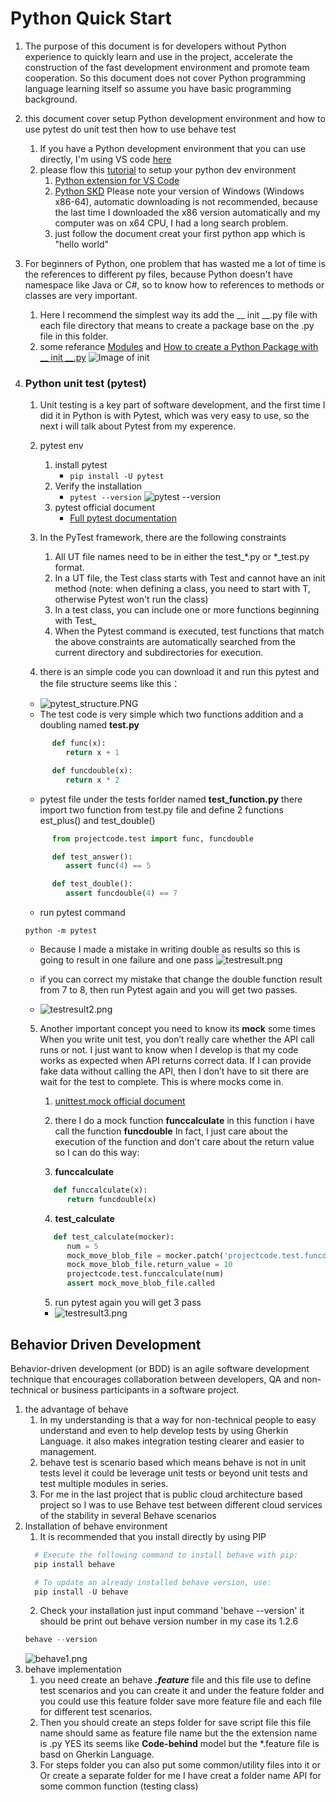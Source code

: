 # Python Quick Start
1. The purpose of this document is for developers without Python experience to quickly learn and use in the project, accelerate the construction of the fast development environment and promote team cooperation. So this document does not cover Python programming language learning itself so assume you have basic programming background. 

2. this document cover setup Python development environment and how to use pytest do unit test then how to use behave test
   1. If you have a Python development environment that you can use directly, I'm using VS code [here](https://code.visualstudio.com/)
   2. please flow this [tutorial](https://code.visualstudio.com/docs/python/python-tutorial) to setup your python dev environment
      1. [Python extension for VS Code](https://marketplace.visualstudio.com/items?itemName=ms-python.python)
      2. [Python SKD](https://www.python.org/downloads/) Please note your version of Windows (Windows x86-64), automatic downloading is not recommended, because the last time I downloaded the x86 version automatically and my computer was on x64 CPU, I had a long search problem.
      3. just follow the document creat your first python app which is "hello world"

3. For beginners of Python, one problem that has wasted me a lot of time is the references to different py files, because Python doesn't have namespace like Java or C#, so to know how to references to methods or classes are very important.
   1. Here I recommend the simplest way its add the __ init __.py file with each file directory that means to create a package base on the .py file in this folder. 
   2. some referance [Modules](https://docs.python.org/3/tutorial/modules.html) and [How to create a Python Package with __ init __.py](https://timothybramlett.com/How_to_create_a_Python_Package_with___init__py.html)
   ![Image of init](img/Pythoninit.png)

4. ### Python unit test (pytest)
   1. Unit testing is a key part of software development, and the first time I did it in Python is with Pytest, which was very easy to use, so the next i will talk about Pytest from my experence.
   2. pytest env
      1. install pytest
         -  ```pip install -U pytest```
      2.  Verify the installation
          -  ```pytest --version```
      ![pytest --version](img/pytest_v.PNG)
      3. pytest official document
         - [Full pytest documentation](https://docs.pytest.org/en/latest/contents.html)
  
   3. In the PyTest framework, there are the following constraints
      1. All UT file names need to be in either the test_*.py or *_test.py format.
      2. In a UT file, the Test class starts with Test and cannot have an init method (note: when defining a class, you need to start with T, otherwise Pytest won't run the class)
      3. In a test class, you can include one or more functions beginning with Test_
      4. When the Pytest command is executed, test functions that match the above constraints are automatically searched from the current directory and subdirectories for execution.
   4. there is an simple code you can download it and run this pytest and the file structure seems like this：
   - ![pytest_structure.PNG](img/pytest_structure.PNG)
   - The test code is very simple which two functions addition and a doubling named **test.py** 
   ```python
         def func(x):
            return x + 1

         def funcdouble(x):
            return x * 2
   ```
    - pytest file under the tests forlder named **test_function.py** there import two function from test.py file and define 2 functions est_plus() and test_double()
   ```python
         from projectcode.test import func, funcdouble

         def test_answer():
            assert func(4) == 5

         def test_double():
            assert funcdouble(4) == 7
   ```
    - run pytest command 
   
   ```
   python -m pytest
   ```
    - Because I made a mistake in writing double as results so this is going to result in one failure and one pass
 ![testresult.png](img/testresult.png)

     - if you can correct my mistake that change the double function result from 7 to 8, then run Pytest again and you will get two passes.
      - ![testresult2.png](img/testresult2.png)
 
   5. Another important concept you need to know its **mock** some times When you write unit test, you don’t really care whether the API call runs or not. 
   I just want to know when I develop is that my code works as expected when API returns correct data.
   If I can provide fake data without calling the API, then I don’t have to sit there are wait for the test to complete. This is where mocks come in.
      1. [unittest.mock official document](https://docs.python.org/3/library/unittest.mock.html)

      2. there I do a mock function **funccalculate** in this function i have call the function **funcdouble** In fact, I just care about the execution of the function and don't care about the return value so I can do this way:
   
      3. **funccalculate**
      ```python
         def funccalculate(x):
            return funcdouble(x)
      ```
      4. **test_calculate**
      ```python
         def test_calculate(mocker):
            num = 5
            mock_move_blob_file = mocker.patch('projectcode.test.funcdouble')
            mock_move_blob_file.return_value = 10
            projectcode.test.funccalculate(num)
            assert mock_move_blob_file.called
      ```
      5. run pytest again you will get 3 pass
      - ![testresult3.png](img/testresult3.png)

## Behavior Driven Development
Behavior-driven development (or BDD) is an agile software development technique that encourages collaboration between developers, QA and non-technical or business participants in a software project.
1. the advantage of behave
   1. In my understanding is that a way for non-technical people to easy understand and even to help develop tests by using Gherkin Language. it also makes integration testing clearer and easier to management.
   2. behave test is scenario based which means behave is not in unit tests level it could be leverage unit tests or beyond unit tests and test multiple modules in series.
   3. For me in the last project that is public cloud architecture based project so I was to use Behave test between different cloud services of the stability in several Behave scenarios
2. Installation of behave environment
   1. It is recommended that you install directly by using PIP
    ```python
      # Execute the following command to install behave with pip:
      pip install behave

      # To update an already installed behave version, use:
      pip install -U behave
      ```
   2. Check your installation just input command 'behave --version' it should be print out behave version number in my case its 1.2.6
   ```python
   behave --version
   ```
   ![behave1.png](img/behave1.png)
3. behave implementation
   1. you need create an behave *__.feature__* file and this file use to define test scenarios and you can create it and under the feature folder and you could use this feature folder save more feature file and each file for different test scenarios.
   2. Then you should create an steps folder for save script file this file name should same as feature file name but the the extension name is .py  YES its seems like __Code-behind__ model but the *.feature file is basd on Gherkin Language.
   3. For steps folder you can also put some common/utility files into it or Or create a separate folder for me I have creat a folder name API for some common function (testing class)